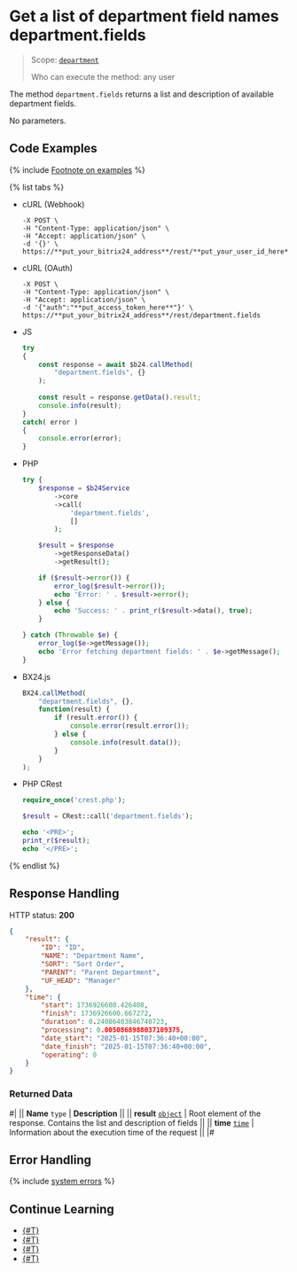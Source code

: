 # Get a list of department field names department.fields

> Scope: [`department`](../scopes/permissions.md)
>
> Who can execute the method: any user

The method `department.fields` returns a list and description of available department fields.

No parameters.

## Code Examples

{% include [Footnote on examples](../../_includes/examples.md) %}

{% list tabs %}

- cURL (Webhook)

    ```curl
    -X POST \
    -H "Content-Type: application/json" \
    -H "Accept: application/json" \
    -d '{}' \
    https://**put_your_bitrix24_address**/rest/**put_your_user_id_here**/**put_your_webhook_here**/department.fields
    ```

- cURL (OAuth)

    ```curl
    -X POST \
    -H "Content-Type: application/json" \
    -H "Accept: application/json" \
    -d '{"auth":"**put_access_token_here**"}' \
    https://**put_your_bitrix24_address**/rest/department.fields
    ```

- JS

    ```js
    try
    {
    	const response = await $b24.callMethod(
    		"department.fields", {}
    	);
    	
    	const result = response.getData().result;
    	console.info(result);
    }
    catch( error )
    {
    	console.error(error);
    }
    ```

- PHP

    ```php
    try {
        $response = $b24Service
            ->core
            ->call(
                'department.fields',
                []
            );
    
        $result = $response
            ->getResponseData()
            ->getResult();
    
        if ($result->error()) {
            error_log($result->error());
            echo 'Error: ' . $result->error();
        } else {
            echo 'Success: ' . print_r($result->data(), true);
        }
    
    } catch (Throwable $e) {
        error_log($e->getMessage());
        echo 'Error fetching department fields: ' . $e->getMessage();
    }
    ```

- BX24.js

    ```js
    BX24.callMethod(
        "department.fields", {},
        function(result) {
            if (result.error()) {
                console.error(result.error());
            } else {
                console.info(result.data());
            }
        }
    );
    ```

- PHP CRest

    ```php
    require_once('crest.php');

    $result = CRest::call('department.fields');

    echo '<PRE>';
    print_r($result);
    echo '</PRE>';
    ```

{% endlist %}

## Response Handling

HTTP status: **200**

```json
{
    "result": {
        "ID": "ID",
        "NAME": "Department Name",
        "SORT": "Sort Order",
        "PARENT": "Parent Department",
        "UF_HEAD": "Manager"
    },
    "time": {
        "start": 1736926600.426408,
        "finish": 1736926600.667272,
        "duration": 0.24086403846740723,
        "processing": 0.0050868988037109375,
        "date_start": "2025-01-15T07:36:40+00:00",
        "date_finish": "2025-01-15T07:36:40+00:00",
        "operating": 0
    }
}
```

### Returned Data

#|
|| **Name**
`type` | **Description** ||
|| **result**
[`object`](../data-types.md) | Root element of the response. Contains the list and description of fields ||
|| **time**
[`time`](../data-types.md) | Information about the execution time of the request ||
|#

## Error Handling

{% include [system errors](../../_includes/system-errors.md) %}

## Continue Learning 

- [{#T}](./department-add.md)
- [{#T}](./department-update.md)
- [{#T}](./department-get.md)
- [{#T}](./department-delete.md)